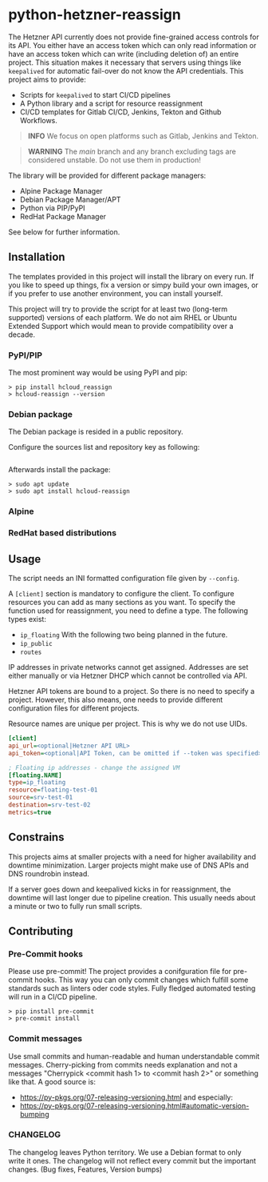 # python-hetzner-reassign

The Hetzner API currently does not provide fine-grained access controls for its API. You either have an access token
which can only read information or have an access token which can write (including deletion of) an entire project.
This situation makes it necessary that servers using things like `keepalived` for automatic fail-over do not know the API
credentials.
This project aims to provide:
- Scripts for `keepalived` to start CI/CD pipelines
- A Python library and a script for resource reassignment
- CI/CD templates for Gitlab CI/CD, Jenkins, Tekton and Github Workflows.

> **INFO**
> We focus on open platforms such as Gitlab, Jenkins and Tekton.

> **WARNING**
> The _main_ branch and any branch excluding tags are considered unstable. Do not use them in production!

The library will be provided for different package managers:
- Alpine Package Manager
- Debian Package Manager/APT
- Python via PIP/PyPI
- RedHat Package Manager

See below for further information.

## Installation

The templates provided in this project will install the library on every run. If you like to speed up things, fix a version
or simpy build your own images, or if you prefer to use another environment, you can install yourself.

This project will try to provide the script for at least two (long-term supported) versions of each platform.
We do not aim RHEL or Ubuntu Extended Support which would mean to provide compatibility over a decade.

### PyPI/PIP

The most prominent way would be using PyPI and pip:

```shell
> pip install hcloud_reassign
> hcloud-reassign --version
```

### Debian package

The Debian package is resided in a public repository.

Configure the sources list and repository key as following:
```shell
```

Afterwards install the package:
```shell
> sudo apt update
> sudo apt install hcloud-reassign
```

### Alpine

### RedHat based distributions

## Usage

The script needs an INI formatted configuration file given by `--config`.

A `[client]` section is mandatory to configure the client.
To configure resources you can add as many sections as you want. To specify the function used for reassignment, you need
to define a type. The following types exist:
- `ip_floating`
With the following two being planned in the future.
- `ip_public`
- `routes`

IP addresses in private networks cannot get assigned. Addresses are set either manually or via Hetzner DHCP which cannot
be controlled via API.

Hetzner API tokens are bound to a project. So there is no need to specify a project. However, this also means, one needs
to provide different configuration files for different projects.

Resource names are unique per project. This is why we do not use UIDs.

```ini
[client]
api_url=<optional|Hetzner API URL>
api_token=<optional|API Token, can be omitted if --token was specified>

; Floating ip addresses - change the assigned VM
[floating.NAME]
type=ip_floating
resource=floating-test-01
source=srv-test-01
destination=srv-test-02
metrics=true
```

## Constrains

This projects aims at smaller projects with a need for higher availability and downtime minimization.
Larger projects might make use of DNS APIs and DNS roundrobin instead.

If a server goes down and keepalived kicks in for reassignment, the downtime will last longer due to pipeline creation.
This usually needs about a minute or two to fully run small scripts.

## Contributing

### Pre-Commit hooks

Please use pre-commit!
The project provides a conifguration file for pre-commit hooks. This way you can only commit changes which fulfill some
standards such as linters oder code styles.
Fully fledged automated testing will run in a CI/CD pipeline.

```shell
> pip install pre-commit
> pre-commit install
```

### Commit messages

Use small commits and human-readable and human understandable commit messages. Cherry-picking from commits needs
explanation and not a messages "Cherrypick <commit hash 1> to <commit hash 2>" or something like that.
A good source is:
- https://py-pkgs.org/07-releasing-versioning.html
and especially:
- https://py-pkgs.org/07-releasing-versioning.html#automatic-version-bumping


### CHANGELOG

The changelog leaves Python territory. We use a Debian format to only write it ones.
The changelog will not reflect every commit but the important changes. (Bug fixes, Features, Version bumps)
